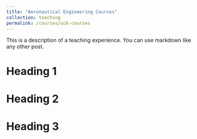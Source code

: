 ```yaml
---
title: "Aeronautical Engineering Courses"
collection: teaching
permalink: /courses/uck-courses
---
```


This is a description of a teaching experience. You can use markdown like any other post.

Heading 1
======

Heading 2
======

Heading 3
======
